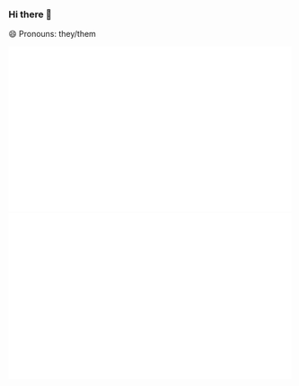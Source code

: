 ### Hi there 👋

<!--
**Selanda/selanda** is a ✨ _special_ ✨ repository because its `README.md` (this file) appears on your GitHub profile.

Here are some ideas to get you started:

- 🔭 I’m currently working on ...
- 🌱 I’m currently learning ...
- 👯 I’m looking to collaborate on ...
- 🤔 I’m looking for help with ...
- 💬 Ask me about ...
- 📫 How to reach me: ...
- 😄 Pronouns: ...
- ⚡ Fun fact: ...
-->

😄 Pronouns: they/them

<a href="https://github.com/selanda/github-stats">
   
![](https://github.com/selanda/github-stats/blob/master/generated/overview.svg)
![](https://github.com/selanda/github-stats/blob/master/generated/languages.svg)

</a>
